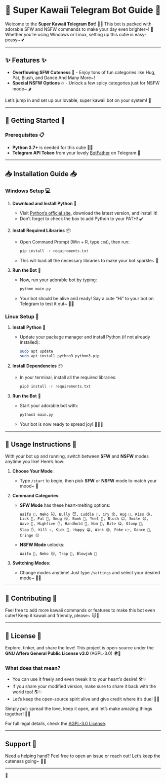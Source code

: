 # 🌸 Super Kawaii Telegram Bot Guide 🌸

Welcome to the **Super Kawaii Telegram Bot**! 🌈✨ This bot is packed with adorable SFW and NSFW commands to make your day even brighter~! 💖 Whether you’re using Windows or Linux, setting up this cutie is easy-peasy~ 💕

---

## ✨ Features ✨
- **Overflowing SFW Cuteness** 🥰 - Enjoy tons of fun categories like Hug, Pat, Blush, and Dance And Many More~!
- **Special NSFW Options** 🔥 - Unlock a few spicy categories just for NSFW mode~ 🌶️ 

Let’s jump in and set up our lovable, super kawaii bot on your system! 🥳

---

## 🚀 Getting Started 🚀

### Prerequisites 📋
- **Python 3.7+** is needed for this cutie 🐍💖
- **Telegram API Token** from your lovely [BotFather](https://t.me/botfather) on Telegram 🌸

---

## 📥 Installation Guide 📥

### Windows Setup 💻

1. **Download and Install Python** 🐍
   - Visit [Python’s official site](https://www.python.org/downloads/), download the latest version, and install it!
   - Don’t forget to check the box to add Python to your PATH! ✔️

2. **Install Required Libraries** 📦
   - Open Command Prompt (Win + R, type `cmd`), then run:
     ```bash
     pip install -r requirements.txt
     ```
   - This will load all the necessary libraries to make your bot sparkle~ 💖

3. **Run the Bot** 🏃
   - Now, run your adorable bot by typing:
     ```bash
     python main.py
     ```
   - Your bot should be alive and ready! Say a cute “Hi” to your bot on Telegram to test it out~ 🎉💬

### Linux Setup 🐧

1. **Install Python** 🐍
   - Update your package manager and install Python (if not already installed):
     ```bash
     sudo apt update
     sudo apt install python3 python3-pip
     ```

2. **Install Dependencies** 📦
   - In your terminal, install all the required libraries:
     ```bash
     pip3 install -r requirements.txt
     ```

3. **Run the Bot** 🚀
   - Start your adorable bot with:
     ```bash
     python3 main.py
     ```
   - Your bot is now ready to spread joy! 🎈✨💞

---

## 💖 Usage Instructions 💖

With your bot up and running, switch between **SFW** and **NSFW** modes anytime you like! Here’s how:

1. **Choose Your Mode**:
   - Type `/start` to begin, then pick **SFW** or **NSFW** mode to match your mood~ 🌸

2. **Command Categories**:
   - **SFW Mode** has these heart-melting options:
     ```
     Waifu 🐾, Neko 🐱, Bully 😈, Cuddle 🤗, Cry 😢, Hug 🤗, Kiss 😘, 
     Lick 👅, Pat 👋, Smug 😏, Bonk 🔨, Yeet 💨, Blush 😊, Smile 😄, 
     Wave 👋, Highfive ✋, Handhold 🤝, Nom 🍬, Bite 😋, Glomp 🤗, 
     Slap ✋, Kill 💀, Kick 🦵, Happy 😀, Wink 😉, Poke 👉, Dance 💃, 
     Cringe 😖
     ```
   - **NSFW Mode** unlocks:
     ```
     Waifu 💖, Neko 🐱, Trap 🎀, Blowjob 💋
     ```

3. **Switching Modes**:
   - Change modes anytime! Just type `/settings` and select your desired mode~ 🌸✨

---

## 💌 Contributing 💌
Feel free to add more kawaii commands or features to make this bot even cuter! Keep it kawaii and friendly, please~ 🐱💖

---

## 🌸 License 🌸

Explore, tinker, and share the love! This project is open-source under the **GNU Affero General Public License v3.0** (AGPL-3.0) 🌍💖

### What does that mean?
- You can use it freely and even tweak it to your heart's desire! 🛠️✨
- If you share your modified version, make sure to share it back with the world too! 🌎✨
- Let’s keep the open-source spirit alive and give credit where it’s due! 🥰🌈

Simply put: spread the love, keep it open, and let’s make amazing things together! 🚀💫

For full legal details, check the [AGPL-3.0 License](https://www.gnu.org/licenses/agpl-3.0.en.html). 

---

## Support 🌸
Need a helping hand? Feel free to open an issue or reach out! Let’s keep the cuteness going~ 🥳💕

---

🌸
